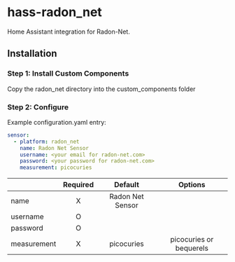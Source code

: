 # hass-radon_net
Home Assistant integration for Radon-Net.

## Installation

### Step 1: Install Custom Components

Copy the radon_net directory into the custom_components folder

### Step 2: Configure

Example configuration.yaml entry:

```yaml
sensor:
  - platform: radon_net
    name: Radon Net Sensor
    username: <your email for radon-net.com>
    password: <your password for radon-net.com>
    measurement: picocuries
```

|               | Required |     Default      |        Options          |
| ------------- |:--------:|:----------------:|:-----------------------:|
| name          |     X    | Radon Net Sensor |                         |
| username      |     O    |                  |                         |
| password      |     O    |                  |                         |
| measurement   |     X    | picocuries       | picocuries or bequerels |
